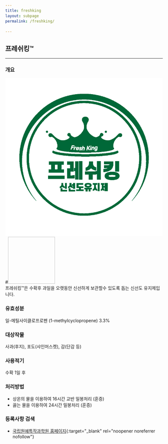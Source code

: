 ```yaml
---
title: freshking
layout: subpage
permalink: /freshking/

---
```



## 프레쉬킹&trade;

<hr />

### 개요

![test](/assets/img/freshking_logo.png)
#<img scr="assets/img/freshking_logo.png" width="150" height="150"><br>
프레쉬킹&trade;은 수확후 과일을 오랫동안 신선하게 보관할수 있도록 돕는 신선도 유지제입니다.

### 유효성분

일-메틸사이클로프로펜 (1-methylcyclopropene) 3.3%

### 대상작물

사과(후지), 포도(샤인머스켓), 감(단감 등)

### 사용적기

수확 1일 후

### 처리방법

- 상온의 물을 이용하여 16시간 교반 밀봉처리 (훈증)
- 끓는 물을 이용하여 24시간 밀봉처리 (훈증)

###  등록사항 검색

- [국립원예특작과학원 홈페이지](https://www.nihhs.go.kr/usr/farmer/selectPesticideList.do?pestiBrandName=%22%ED%94%84%EB%A0%88%EC%89%AC%ED%82%B9%22 "국립원예특작과학원 홈페이지"){:target="_blank" rel="noopener noreferrer nofollow"}
